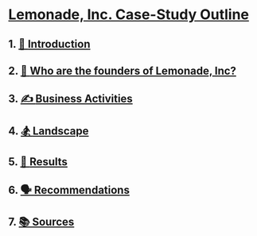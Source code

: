 # [Lemonade, Inc. Case-Study Outline](/README.md)
## 1. [👋 **Introduction**](/README.md#1-👋-introduction)
## 2. [🦍 **Who are the founders of Lemonade, Inc?**](/README.md#2-🦍-who-are-the-founders-of-lemonade-inc) 
## 3. [✍️ **Business Activities**](/README.md#3-✍️-business-activities)
## 4. [🏂 **Landscape**](/README.md#4-🏂-landscape)
## 5. [👀 **Results**](/README.md#5-👀-results)
## 6. [🗣️ **Recommendations**](README.md#6-🗣️-recommendations)
## 7. [📚 **Sources**](/README.md#7-📚-sources) 
